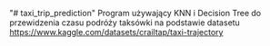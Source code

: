 "# taxi_trip_prediction" 
Program używający KNN i Decision Tree do przewidzenia czasu podróży taksówki na podstawie datasetu https://www.kaggle.com/datasets/crailtap/taxi-trajectory